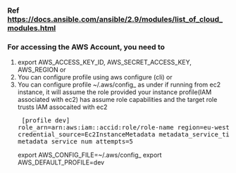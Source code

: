 ### Ref https://docs.ansible.com/ansible/2.9/modules/list_of_cloud_modules.html

### For accessing the AWS Account, you need to
1. export AWS_ACCESS_KEY_ID, AWS_SECRET_ACCESS_KEY, AWS_REGION
     or
2. You can configure profile using aws configure (cli)
     or
3. You can configure profile ~/.aws/config_<file> as under if running from ec2 instance, it will assume the role provided your instance profile(IAM associated with ec2) has assume role capabilities and the target role trusts IAM assocaited with ec2
                  <pre>
                     \[profile dev\]
                     role_arn=arn:aws:iam::accid:role/role-name
                     region=eu-west-1
                     credential_source=Ec2InstanceMetadata
                     metadata_service_timeout=5
                     metadata_service_num_attempts=5
                  </pre>
   export AWS_CONFIG_FILE=~/.aws/config_<file>
   export AWS_DEFAULT_PROFILE=dev
